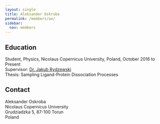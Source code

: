 ```yaml
---
layout: single
title: Aleksander Oskroba
permalink: /members/ao/
sidebar:
  nav: members
---
```


## Education

Student, Physics, Nicolaus Copernicus University, Poland, October 2016 to Present  
Supervisor: [Dr. Jakub Rydzewski](/members/jr/)  
Thesis: Sampling Ligand-Protein Dissociation Processes  

## Contact

Aleksander Oskroba  
Nicolaus Copernicus University  
Grudziadzka 5, 87-100 Torun  
Poland
